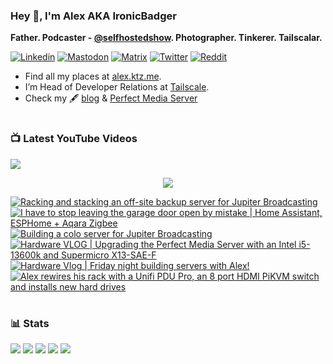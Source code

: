 ### Hey 👋, I'm Alex AKA IronicBadger

**Father. Podcaster - [@selfhostedshow](https://selfhosted.show/). Photographer. Tinkerer. Tailscalar.**

[![Linkedin](https://img.shields.io/badge/LinkedIn-0077B5?style=for-the-badge&logo=linkedin&logoColor=white)](https://www.linkedin.com/in/alex-kretzschmar)
[![Mastodon](https://img.shields.io/badge/-MASTODON-%232B90D9?style=for-the-badge&logo=mastodon&logoColor=white)](https://techhub.social/@ironicbadger)
[![Matrix](https://img.shields.io/badge/matrix-000000?style=for-the-badge&logo=Matrix&logoColor=white)](https://matrix.to/#/#self-hosted:matrix.org)
[![Twitter](https://img.shields.io/badge/Twitter-1DA1F2?style=for-the-badge&logo=twitter&logoColor=white)](https://twitter.com/IronicBadger)
[![Reddit](https://img.shields.io/badge/Reddit-FF4500?style=for-the-badge&logo=reddit&logoColor=white)](https://www.reddit.com/user/Ironicbadger)

- Find all my places at [alex.ktz.me](https://alex.ktz.me).
- I’m Head of Developer Relations at [Tailscale](https://tailscale.com/).
- Check my 🖋 [blog](http://blog.ktz.me/) & [Perfect Media Server](https://perfectmediaserver.com/)

#

### 📺  Latest YouTube Videos
[<img src="https://custom-icon-badges.demolab.com/badge/-Subscribe%20For%20More-red?style=for-the-badge&logo=video&logoColor=white"/>](https://www.youtube.com/c/ktzsystems?sub_confirmation=1)

 <p align="center">
 <img src="https://user-images.githubusercontent.com/45159366/231567398-e4420e3d-2b98-4769-9243-b6d14aa2c1ef.png">
</p>

<!-- BEGIN YOUTUBE-CARDS -->
[![Racking and stacking an off-site backup server for Jupiter Broadcasting](https://ytcards.demolab.com/?id=6CZad9Qjfxo&title=Racking+and+stacking+an+off-site+backup+server+for+Jupiter+Broadcasting&lang=en&timestamp=1724884664&background_color=%230d1117&title_color=%23ffffff&stats_color=%23dedede&max_title_lines=1&width=250&border_radius=5 "Racking and stacking an off-site backup server for Jupiter Broadcasting")](https://www.youtube.com/watch?v=6CZad9Qjfxo)
[![I have to stop leaving the garage door open by mistake | Home Assistant, ESPHome + Aqara Zigbee](https://ytcards.demolab.com/?id=zv2E8JKl3_c&title=I+have+to+stop+leaving+the+garage+door+open+by+mistake+%7C+Home+Assistant%2C+ESPHome+%2B+Aqara+Zigbee&lang=en&timestamp=1723859907&background_color=%230d1117&title_color=%23ffffff&stats_color=%23dedede&max_title_lines=1&width=250&border_radius=5 "I have to stop leaving the garage door open by mistake | Home Assistant, ESPHome + Aqara Zigbee")](https://www.youtube.com/watch?v=zv2E8JKl3_c)
[![Building a colo server for Jupiter Broadcasting](https://ytcards.demolab.com/?id=zC_uKX2JSfc&title=Building+a+colo+server+for+Jupiter+Broadcasting&lang=en&timestamp=1723487866&background_color=%230d1117&title_color=%23ffffff&stats_color=%23dedede&max_title_lines=1&width=250&border_radius=5 "Building a colo server for Jupiter Broadcasting")](https://www.youtube.com/watch?v=zC_uKX2JSfc)
[![Hardware VLOG | Upgrading the Perfect Media Server with an Intel i5-13600k and Supermicro X13-SAE-F](https://ytcards.demolab.com/?id=1pvUYpEyeYw&title=Hardware+VLOG+%7C+Upgrading+the+Perfect+Media+Server+with+an+Intel+i5-13600k+and+Supermicro+X13-SAE-F&lang=en&timestamp=1715079945&background_color=%230d1117&title_color=%23ffffff&stats_color=%23dedede&max_title_lines=1&width=250&border_radius=5 "Hardware VLOG | Upgrading the Perfect Media Server with an Intel i5-13600k and Supermicro X13-SAE-F")](https://www.youtube.com/watch?v=1pvUYpEyeYw)
[![Hardware Vlog | Friday night building servers with Alex!](https://ytcards.demolab.com/?id=6Jr5k2gHgOI&title=Hardware+Vlog+%7C+Friday+night+building+servers+with+Alex%21&lang=en&timestamp=1711980222&background_color=%230d1117&title_color=%23ffffff&stats_color=%23dedede&max_title_lines=1&width=250&border_radius=5 "Hardware Vlog | Friday night building servers with Alex!")](https://www.youtube.com/watch?v=6Jr5k2gHgOI)
[![Alex rewires his rack with a Unifi PDU Pro, an 8 port HDMI PiKVM switch and installs new hard drives](https://ytcards.demolab.com/?id=jWgfIzbauqY&title=Alex+rewires+his+rack+with+a+Unifi+PDU+Pro%2C+an+8+port+HDMI+PiKVM+switch+and+installs+new+hard+drives&lang=en&timestamp=1711461257&background_color=%230d1117&title_color=%23ffffff&stats_color=%23dedede&max_title_lines=1&width=250&border_radius=5 "Alex rewires his rack with a Unifi PDU Pro, an 8 port HDMI PiKVM switch and installs new hard drives")](https://www.youtube.com/watch?v=jWgfIzbauqY)
<!-- END YOUTUBE-CARDS -->
#

### 📊 Stats
![](https://github-profile-summary-cards.vercel.app/api/cards/profile-details?username=IronicBadger&theme=radical)
![](https://github-profile-summary-cards.vercel.app/api/cards/repos-per-language?username=IronicBadger&theme=radical)
![](https://github-profile-summary-cards.vercel.app/api/cards/most-commit-language?username=IronicBadger&theme=radical)
![](https://github-profile-summary-cards.vercel.app/api/cards/stats?username=IronicBadger&theme=radical)
![](https://github-profile-summary-cards.vercel.app/api/cards/productive-time?username=IronicBadger&theme=radical)

<!-- - 🔭 I’m currently working on ...
- 🌱 I’m currently learning ...
- 👯 I’m looking to collaborate on ...
- 🤔 I’m looking for help with ...
- 💬 Ask me about ... -->
